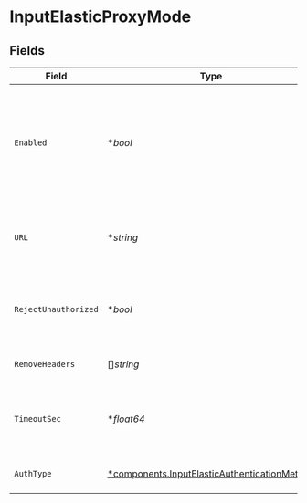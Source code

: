 # InputElasticProxyMode


## Fields

| Field                                                                                                                                                                                                                     | Type                                                                                                                                                                                                                      | Required                                                                                                                                                                                                                  | Description                                                                                                                                                                                                               |
| ------------------------------------------------------------------------------------------------------------------------------------------------------------------------------------------------------------------------- | ------------------------------------------------------------------------------------------------------------------------------------------------------------------------------------------------------------------------- | ------------------------------------------------------------------------------------------------------------------------------------------------------------------------------------------------------------------------- | ------------------------------------------------------------------------------------------------------------------------------------------------------------------------------------------------------------------------- |
| `Enabled`                                                                                                                                                                                                                 | **bool*                                                                                                                                                                                                                   | :heavy_minus_sign:                                                                                                                                                                                                        | Enable proxying of non-bulk API requests to an external Elastic server. Enable this only if you understand the implications. See [Cribl Docs](https://docs.cribl.io/stream/sources-elastic/#proxy-mode) for more details. |
| `URL`                                                                                                                                                                                                                     | **string*                                                                                                                                                                                                                 | :heavy_minus_sign:                                                                                                                                                                                                        | URL of the Elastic server to proxy non-bulk requests to, such as http://elastic:9200                                                                                                                                      |
| `RejectUnauthorized`                                                                                                                                                                                                      | **bool*                                                                                                                                                                                                                   | :heavy_minus_sign:                                                                                                                                                                                                        | Reject certificates that cannot be verified against a valid CA (such as self-signed certificates)                                                                                                                         |
| `RemoveHeaders`                                                                                                                                                                                                           | []*string*                                                                                                                                                                                                                | :heavy_minus_sign:                                                                                                                                                                                                        | List of headers to remove from the request to proxy                                                                                                                                                                       |
| `TimeoutSec`                                                                                                                                                                                                              | **float64*                                                                                                                                                                                                                | :heavy_minus_sign:                                                                                                                                                                                                        | Amount of time, in seconds, to wait for a proxy request to complete before canceling it                                                                                                                                   |
| `AuthType`                                                                                                                                                                                                                | [*components.InputElasticAuthenticationMethod](../../models/components/inputelasticauthenticationmethod.md)                                                                                                               | :heavy_minus_sign:                                                                                                                                                                                                        | Enter credentials directly, or select a stored secret                                                                                                                                                                     |